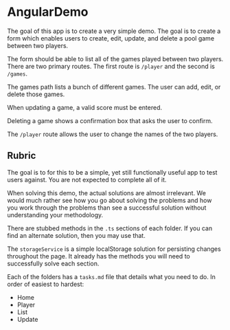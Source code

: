 # AngularDemo

The goal of this app is to create a very simple demo.  The goal is to create a form which enables users to create, edit, update, and delete a pool game between two players.

The form should be able to list all of the games played between two players.  There are two primary routes.  The first route is `/player` and the second is `/games`.

The games path lists a bunch of different games.  The user can add, edit, or delete those games.

When updating a game, a valid score must be entered.

Deleting a game shows a confirmation box that asks the user to confirm.

The `/player` route allows the user to change the names of the two players.

## Rubric

The goal is to for this to be a simple, yet still functionally useful app to test users against.  You are not expected to complete all of it.

When solving this demo, the actual solutions are almost irrelevant.  We would much rather see how you go about solving the problems and how you work through the problems than see a successful solution without understanding your methodology.

There are stubbed methods in the `.ts` sections of each folder.  If you can find an alternate solution, then you may use that.

The `storageService` is a simple localStorage solution for persisting changes throughout the page.  It already has the methods you will need to successfully solve each section.

Each of the folders has a `tasks.md` file that details what you need to do.  In order of easiest to hardest:

- Home
- Player
- List
- Update
